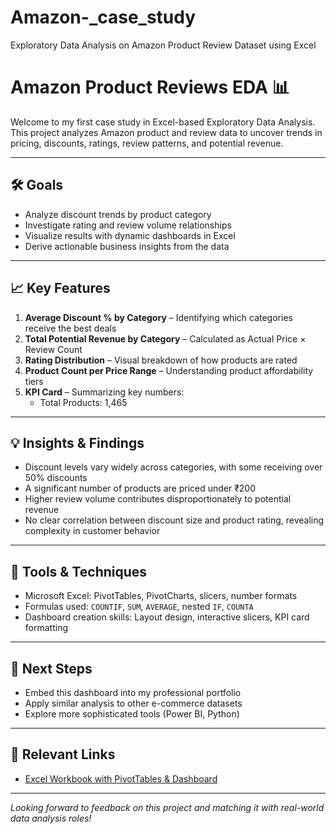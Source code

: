 # Amazon-_case_study
Exploratory Data Analysis on Amazon Product Review Dataset using Excel
# Amazon Product Reviews EDA 📊

Welcome to my first case study in Excel-based Exploratory Data Analysis. This project analyzes Amazon product and review data to uncover trends in pricing, discounts, ratings, review patterns, and potential revenue.

---

## 🛠️ Goals
- Analyze discount trends by product category  
- Investigate rating and review volume relationships  
- Visualize results with dynamic dashboards in Excel  
- Derive actionable business insights from the data

---

## 📈 Key Features
1. **Average Discount % by Category** – Identifying which categories receive the best deals  
2. **Total Potential Revenue by Category** – Calculated as Actual Price × Review Count  
3. **Rating Distribution** – Visual breakdown of how products are rated  
4. **Product Count per Price Range** – Understanding product affordability tiers  
5. **KPI Card** – Summarizing key numbers:
   - Total Products: 1,465  

---

## 💡 Insights & Findings
- Discount levels vary widely across categories, with some receiving over 50% discounts  
- A significant number of products are priced under ₹200  
- Higher review volume contributes disproportionately to potential revenue  
- No clear correlation between discount size and product rating, revealing complexity in customer behavior

---

## 🧰 Tools & Techniques
- Microsoft Excel: PivotTables, PivotCharts, slicers, number formats  
- Formulas used: `COUNTIF`, `SUM`, `AVERAGE`, nested `IF`, `COUNTA`  
- Dashboard creation skills: Layout design, interactive slicers, KPI card formatting

---

## 🚀 Next Steps
- Embed this dashboard into my professional portfolio  
- Apply similar analysis to other e-commerce datasets  
- Explore more sophisticated tools (Power BI, Python)

---

## 🔗 Relevant Links
- [Excel Workbook with PivotTables & Dashboard](https://github.com/ChiomaM12/Amazon-_case_study/blob/main/Amazon%20case%20study.xlsx)  
    
---

*Looking forward to feedback on this project and matching it with real-world data analysis roles!*
